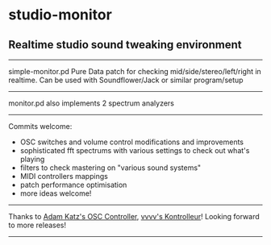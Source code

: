 # studio-monitor
 Realtime studio sound tweaking environment
---

---

simple-monitor.pd Pure Data patch for checking mid/side/stereo/left/right in realtime. Can be used with Soundflower/Jack or similar program/setup

---

monitor.pd also implements 2 spectrum analyzers

---

Commits welcome:
- OSC switches and volume control modifications and improvements
- sophisticated fft spectrums with various settings to check out what's playing
- filters to check mastering on "various sound systems"
- MIDI controllers mappings
- patch performance optimisation
- more ideas welcome!

---

Thanks to [Adam Katz's OSC Controller](https://play.google.com/store/apps/details?id=com.ffsmultimedia.osccontroller&hl=en_GB), [vvvv's Kontrolleur](https://github.com/vvvv/Kontrolleur)! Looking forward to more releases!

---
